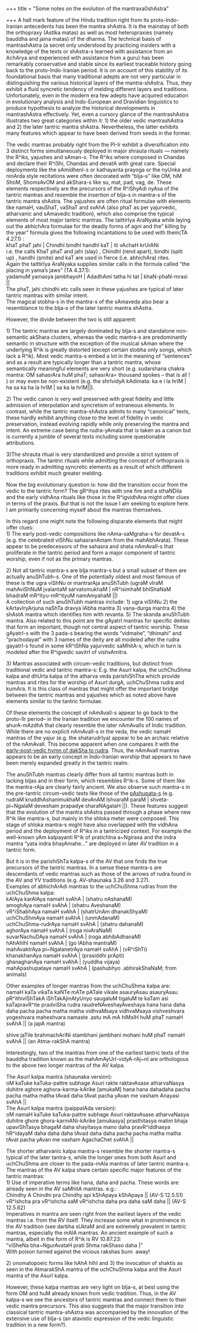 +++
title = "Some notes on the evolution of the mantraxa0shAstra"

+++
A hall mark feature of the Hindu tradition right from its
proto-Indo-Iranian antecedents has been the mantra shAstra. It is the
mainstay of both the orthopraxy (AstIka matas) as well as most
heteropraxies (namely bauddha and jaina matas) of the dharma. The
technical basis of mantrashAstra (a secret only understood by practicing
insiders with a knowledge of the texts or shAstra-s learned with
assistance from an AchArya and experienced with assistance from a guru)
has been remarkably conservative and stable since its earliest traceable
history going back to the proto-Indo-Iranian period. It is on account of
this stability of its foundational basis that many traditional adepts
are not very particular in distinguishing the various historical layers
of the mantra-shAstra. Thus, they exhibit a fluid syncretic tendency of
melding different layers and traditions. Unfortunately, even in the
modern era few adepts have acquired education in evolutionary analysis
and Indo-European and Dravidian linguistics to produce hypothesis to
analyze the historical developments in mantrashAstra effectively. Yet,
even a cursory glance of the mantrashAstra illustrates two great
categories within it: 1) the older vedic mantrashAstra and 2) the later
tantric mantra shAstra. Nevertheless, the latter exhibits many features
which appear to have been derived from seeds in the former.

The vedic mantras probably right from the PI-Ir exhibit a
diversification into 3 distinct forms simultaneously deployed in major
shrauta rituals — namely the R^iks, yajushes and sAman-s. The R^iks
where composed in Chandas and declare their R^iShi, Chandas and devatA
with great care. Special deployments like the sAmidhenI-s or kathayanta
prayoga or the nyUnka and ninArda style recitations were often decorated
with “bIja-s” like OM, hiM ShoM, ShomsAvOM and akShara-s like su, mat,
pad, vag, de. These elements respectively are the precursors of the
R^iShyAdi nyAsa of the tantric mantras and resemble the insertion of
bIja-s in mantra-s of the tantric mantra shAstra. The yajushes are often
ritual formulae with elements like namaH, vauShaT, vaShaT and svAhA
(also phaT as per yajurvedic, atharvanic and sAmavedic tradition), which
also comprise the typical elements of most major tantric mantras. The
taittirIya AraNyaka while laying out the abhichAra formulae for the
deadly forms of agni and the” killing by the year” formula gives the
following incantations to be used with them(TA 4.27.1) :  
khaT phaT jahi | ChindhI bindhI handhI kaT | iti vAchaH krUrANi  
i.e. the calls KhaT phaT and jahi (slay) , ChindhI (rend apart), bindhi
(split up) , handhi (smite) and kaT are used in fierce (i.e. abhichAra)
rites.  
Again the taittirIya AraNyaka supplies similar calls in the formula
called “the placing in yama’s jaws” (TA 4.37.1):  
yadamuM yamasya jambhayoH | AdadhAmi tatha hi tat | khaN-phaN-mrasi ||  
The phaT, jahi chindhi etc calls seen in these yajushes are typical of
later tantric mantras with similar intent.  
The magical stobha-s in the mantra-s of the sAmaveda also bear a
resemblance to the bIja-s of the later tantric mantra shAstra.

However, the divide between the two is still apparent:

1\) The tantric mantras are largely dominated by bIja-s and standalone
non-semantic akShara clusters, whereas the vedic mantra-s are
predominantly semantic in structure with the exception of the musical
sAman where the underlying R^ik is greatly distorted (except certain
stobha only songs, which lack a R^ik). Most vedic mantra-s embed a lot
in the meaning of “sentences” and as a result are typically longer than
a tantric mantra, whose semantically meaningful elements are very short
(e.g. sudarshana chakra mantra: OM sahasrAra huM phaT; sahasrAra=
thousand spokes – that is all \! ) or may even be non-existent (e.g. the
shrIvidyA kAdimata: ka e i la hrIM | ha sa ka ha la hrIM | sa ka la
hrIM||).

2\) The vedic canon is very well preserved with great fidelity and
little admission of interpolation and syncretism of extraneous elements.
In contrast, while the tantric mantra-shAstra admits to many “canonical”
texts, these hardly exhibit anything close to the level of fidelity in
vedic preservation, instead evolving rapidly while only preserving the
mantra and intent. An extreme case being the rudra-yAmala that is taken
as a canon but is currently a jumble of several texts including some
questionable attributions.

3)The shrauta ritual is very standardized and provide a strict system of
orthopraxis. The tantric rituals while admitting the concept of
orthopraxis is more ready in admitting syncretic elements as a result of
which different traditions exhibit much greater melding.

Now the big evolutionary question is: how did the transition occur from
the vedic to the tantric form? The gR^ihya rites with one fire and a
sthaNDila and the early vidhAna rituals like those in the R^igvidhAna
might offer clues in terms of the praxis. But that is not the issue I am
seeking to explore here. I am primarily concerning myself about the
mantras themselves.

In this regard one might note the following disparate elements that
might offer clues:  
1\) The early post-vedic compositions like nAma-saMgraha-s for devatA-s
(e.g. the celebrated viShNu sahasranAmam from the mahAbhArata). These
appear to be predecessors of the sahasra and shata nAmAvalI-s that
proliferate in the tantric period and form a major component of tantric
worship, even if not as the primary mantras.

2\) Not all tantric mantra-s are bIja mantra-s but a small subset of
them are actually anuShTubh-s. One of the potentially oldest and most
famous of these is the ugra viShNu or mantrarAja anuShTubh (ugraM vIraM
mahAviShNuM jvalantaM sarvatomukhaM | nR^isimhaM bhIShaNaM bhadraM
mR^ityu-mR^ityuM namAmyahaM ||)  
A collection of such anuShTubh mantras include: 1) ugra viShNu 2) the
kArtavIryArjuna naShTa dravya lAbha mantra 3) vana-durga mantra 4) the
shAstA mantra which identifies him with revanta. 5) The skanda anuShTubh
mantra. Also related to this point are the gAyatrI mantras for specific
deities that form an important, though not central aspect of tantric
worship. These gAyatrI-s with the 3 pada-s bearing the words “vidmahe”,
“dhimahi” and “prachodayat” with 3 names of the deity are all modeled
after the rudra gayatrI-s found in some kR^iShNa yajurvedic saMhitA-s,
which in turn is modeled after the R^igvedic savitrI of vishvAmitra.

3\) Mantras associated with circum-vedic traditions, but distinct from
traditional vedic and tantric mantra-s: E.g. the AsurI kalpa, the
uchChuShma kalpa and dhUrta kalpa of the atharva veda parishiShTha which
provide mantras and rites for the worship of AsurI durgA, uchChuShma
rudra and kumAra. It is this class of mantras that might offer the
important bridge between the tantric mantras and yajushes which as noted
above have elements similar to the tantric formulae.

Of these elements the concept of nAmAvalI-s appear to go back to the
proto-IIr period– in the Iranian tradition we encounter the 100 names of
ahurA-mAzdhA that clearly resemble the later nAmAvalIs of Indic
tradition. While there are no explicit nAmAvalI-s in the veda, the vedic
namaH mantras of the yajur (e.g. the shatarudrIya) appear to be an
archaic relative of the nAmAvalI. This become apparent when one compares
it with the [early-post-vedic hymn of dakSha to
rudra](http://manollasa.blogspot.com/2006/02/younger-shatarudriya.html).
Thus, the nAmAvalI mantras appears to be an early concept in
Indo-Iranian worship that appears to have been merely expanded greatly
in the tantric realm.

The anuShTubh mantras clearly differ from all tantric mantras both in
lacking bIjas and in their form, which resembles R^ik-s. Some of them
like the mantra-rAja are clearly fairly ancient. We also observe such
mantra-s in the pre-tantric circum-vedic texts like those of the
[pAshupata-s](http://manollasa.blogspot.com/2006/05/shaivas-pashupata-s.html)
(e.g. rudraM kruddhAshanimukhaM devAnAM IshvaraM paraM
| shveta-pi\~NgalaM devesham prapadye sharaNAgataH ||). These features
suggest that the evolution of the mantra shAstra passed through a phase
where new R^ik like mantra-s, but mainly in the shloka meter were
composed. This stage of shloka mantra-s might have also overlapped with
the vidhAna period and the deployment of R^iks in a tantricized context.
For example the well-known yAm kalpayanti R^ik of pratichIna a\~Ngirasa
and the indra mantra “yata indra bhayAmahe…” are deployed in later AV
tradition in a tantric form.

But it is in the parishiShTa kalpa-s of the AV that one finds the true
precursors of the tantric mantras. In a sense these mantra-s are
descendants of vedic mantras such as those of the arrows of rudra found
in the AV and YV traditions (e.g. AV-shaunaka 3.26 and 3.27).  
Examples of abhichArAdi mantras to the uchChuShma rudras from the
uchChuShma kalpa:  
kAlAya karAlAya namaH svAhA | (shatru nAshanaM)  
amoghAya namaH svAhA | (shatru AveshanaM)  
vR^iShabhAya namaH svAhA | (shatrUnAm dhanakShyaM)  
uchChuShmAya namaH svAhA | (unmAdanaM)  
uchChuShma-rudrAya namaH svAhA | (shatru dahanaM)  
aghorAya namaH svAhA | (roga nivAraNaM)  
suvarNachuDAya namaH svAhA | (roga abhibAdhanaM)  
hAhAhIhI namaH svAhA | (go lAbha mantraM)  
mahAvaktrAya pi\~NgalanetrAya namaH svAhA | (vR^iShTi)  
khanakhanAya namaH svAhA | (prasiddhi prApti)  
ghanaghanAya namaH svAhA | (yuddha vijaya)  
mahApashupataye namaH svAhA | (pashubhyo .abhirakShaNaM; from animals)

Other examples of longer mantras from the uchChuShma kalpa are:  
namaH kaTa vikaTa kaNTe mATe pATale vikale asauryAsau asauryAsau
pR^ithivIShTakA iShTakAjinAtyUnyo saugaluM tigaluM te kaTam asi
kaTapravR^ite pradviSha rudra raudreNAveshayAveshaya hana hana daha daha
pacha pacha matha matha vidhvaMsaya vidhvaMsaya vishveshvara yogeshvara
maheshvara namaste .astu mA mA hiMsIH huM phaT namaH svAhA || (a japA
mantra)

shive jaTile brahmachAriNi stambhani jambhani mohani huM phaT namaH
svAhA || (an Atma-rakShA mantra)

Interestingly, two of the mantras from one of the earliest tantric texts
of the bauddha tradition known as the mahAmAyUrI-vidyA-rAj\~nI are
orthologous to the above two longer mantras of the AV kalpa.

The AsurI kalpa mantra (shaunaka version):  
oM kaTuke kaTuka-pattre subhage Asuri rakte raktavAsase atharvaNasya
duhitre aghore aghora-karma-kArike \[amukaM\] hana hana dahadaha pacha
pacha matha matha tAvad daha tAvat pacha yAvan me vasham Anayasi svAhA
||  
The AsurI kalpa mantra (paippalAda version):  
oM namaH kaTuke kaTuka-pattre subhage Asuri raktavAsase atharvaNasya
duhitre ghore ghora-karmANi-kArike \[amukasya\] prasthitasya matim bhaja
upaviShTasya bhagaM daha shayitasya mano daha pravR^iddhasya hR^idayaM
daha daha daha tAvad daha daha pacha pacha matha matha tAvat pacha yAvan
me vasham AgachaChet svAhA ||

The shorter atharvanic kalpa mantra-s resemble the shorter mantra-s
typical of the later tantra-s, while the longer ones from both AsurI and
uchChuShma are closer to the pada-mAla mantras of later tantric
mantra-s. The mantras of the AV kalpa share certain specific major
features of the tantric mantras:  
1\) Use of imperative terms like hana, daha and pacha. These words are
already seen in the AV saMhitA mantras. e.g.:  
Chindhy A Chindhi pra Chindhy api kShApaya kShApaya || (AV-S 12.5.51)  
vR^ishcha pra vR^ishcha saM vR^ishcha daha pra daha saM daha || (AV-S
12.5.62)  
Imperatives in mantra are seen right from the earliest layers of the
vedic mantras i.e. from the RV itself. They increase some what in
prominence in the AV tradition (see darbha sUktaM and are extremely
prevalent in tantric mantras, especially the mAlA mantras. An ancient
example of such a mantra, albeit in the form of R^ik is RV 10.87.23:  
“viSheNa bha\~NgurAvataH prati Shma rakShaso daha |”  
With poison turned against the vicious rakshas burn  away\!

2\) onomatopoeic forms like hAhA hIhI and 3) the invocation of shaktis
as seen in the AtmarakShA mantra of the uchChuShma kalpa and the AsurI
mantra of the AsurI kalpa.

However, these kalpa mantras are very light on bIja-s, at best using the
form OM and huM already known from vedic tradition. Thus, in the AV
kalpa-s we see the ancestors of tantric mantras and connect them to
their vedic mantra precursors. This also suggests that the major
transition into classical tantric mantra-shAstra was accompanied by the
innovation of the extensive use of bIja-s (an atavistic expression of
the vedic linguistic tradition in a new form?).
